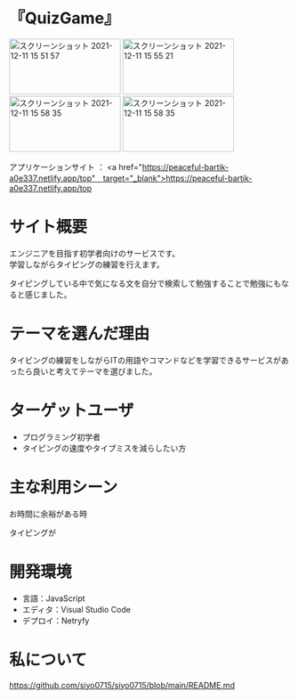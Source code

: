 # 『QuizGame』

<img width="200" height="100" alt="スクリーンショット 2021-12-11 15 51 57" src="https://user-images.githubusercontent.com/86521768/145667470-9167c3b4-c55d-48b5-96f1-0fff39ce15b7.png"> <img width="200" height="100" alt="スクリーンショット 2021-12-11 15 55 21" src="https://user-images.githubusercontent.com/86521768/145667571-a5689624-e8d7-418e-ab21-36fb7775ab06.png"> <img width="200" height="100" alt="スクリーンショット 2021-12-11 15 58 35" src="https://user-images.githubusercontent.com/86521768/145667645-9baa2914-67a1-4dc9-8868-97f83ac07198.png"> <img width="200" height="100" alt="スクリーンショット 2021-12-11 15 58 35" src="https://user-images.githubusercontent.com/86521768/145667704-97401fdb-f9fd-48cc-a3a5-f5350e9f8a75.png">

アプリケーションサイト ： <a href="https://peaceful-bartik-a0e337.netlify.app/top"　target="_blank">https://peaceful-bartik-a0e337.netlify.app/top</a>

#  サイト概要

エンジニアを目指す初学者向けのサービスです。<br>
学習しながらタイピングの練習を行えます。

タイピングしている中で気になる文を自分で検索して勉強することで勉強にもなると感じました。


#  テーマを選んだ理由

タイピングの練習をしながらITの用語やコマンドなどを学習できるサービスがあったら良いと考えてテーマを選びました。

#  ターゲットユーザ

- プログラミング初学者
- タイピングの速度やタイプミスを減らしたい方


#  主な利用シーン

お時間に余裕がある時

タイピングが

#  開発環境
- 言語：JavaScript
- エディタ：Visual Studio Code
- デプロイ：Netryfy

#  私について

https://github.com/siyo0715/siyo0715/blob/main/README.md
